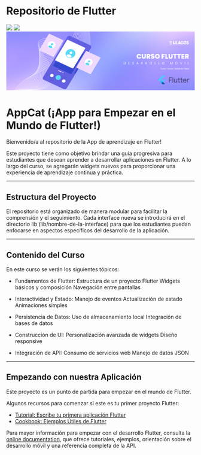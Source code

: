# Repositorio de Flutter
<p align="left">
   <img src="https://img.shields.io/badge/Status-En%20Desarrollo-green?style=for-the-badge">
   <img src="https://img.shields.io/badge/Flutter-02569B?style=for-the-badge&logo=flutter&logoColor=white">

<img src="../assets/cursoflutter.png"/>

# AppCat (¡App para Empezar en el Mundo de Flutter!)

Bienvenido/a al repositorio de la App de aprendizaje en Flutter!

Este proyecto tiene como objetivo brindar una guía progresiva para estudiantes que desean aprender a desarrollar aplicaciones en Flutter. A lo largo del curso, se agregarán widgets nuevos para proporcionar una experiencia de aprendizaje continua y práctica.

---

## Estructura del Proyecto

El repositorio está organizado de manera modular para facilitar la comprensión y el seguimiento. Cada interface nueva se introducirá en el directorio lib (lib/nombre-de-la-interface) para que los estudiantes puedan enfocarse en aspectos específicos del desarrollo de la aplicación.

---

## Contenido del Curso

En este curso se verán los siguientes tópicos:

- Fundamentos de Flutter:
        Estructura de un proyecto Flutter
        Widgets básicos y composición
        Navegación entre pantallas

- Interactividad y Estado:
        Manejo de eventos
        Actualización de estado
        Animaciones simples

- Persistencia de Datos:
        Uso de almacenamiento local
        Integración de bases de datos

- Construcción de UI:
        Personalización avanzada de widgets
        Diseño responsive

- Integración de API:
        Consumo de servicios web
        Manejo de datos JSON

---

## Empezando con nuestra Aplicación

Este proyecto es un punto de partida para empezar en el mundo de Flutter.

Algunos recursos para comenzar si este es tu primer proyecto Flutter:

- [Tutorial: Escribe tu primera aplicación Flutter](https://docs.flutter.dev/get-started/codelab)
- [Cookbook: Ejemplos Útiles de Flutter](https://docs.flutter.dev/cookbook)

Para mayor información para empezar con el desarrollo Flutter, consulta la
[online documentation](https://docs.flutter.dev/), que ofrece tutoriales,
ejemplos, orientación sobre el desarrollo móvil y una referencia completa de la API.
